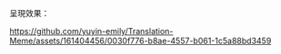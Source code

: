 呈現效果：

https://github.com/yuyin-emily/Translation-Meme/assets/161404456/0030f776-b8ae-4557-b061-1c5a88bd3459

